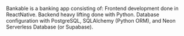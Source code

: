 Bankable is a banking app consisting of:
Frontend development done in ReactNative.
Backend heavy lifting done with Python.
Database configuration with PostgreSQL, SQLAlchemy (Python ORM), and Neon Serverless Database (or Supabase).
